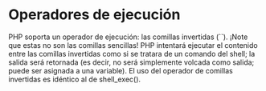 <h1>Operadores de ejecución</h1>

PHP soporta un operador de ejecución: las comillas invertidas (``). 
¡Note que estas no son las comillas sencillas! PHP intentará ejecutar el contenido 
entre las comillas invertidas como si se tratara de un comando del shell; 
la salida será retornada (es decir, no será simplemente volcada como salida; 
puede ser asignada a una variable). El uso del operador de comillas invertidas 
es idéntico al de shell_exec(). 